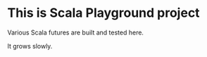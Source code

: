 # This is Scala Playground project

Various Scala futures are built and tested here.

It grows slowly.
